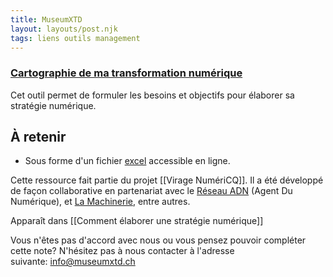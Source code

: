 ```yaml
---
title: MuseumXTD
layout: layouts/post.njk
tags: liens outils management
---
```

### [Cartographie de ma transformation numérique](https://viragenumeriqc.com/culture-et-numerique/cartographie-transformation-numerique/)
Cet outil permet de formuler les besoins et objectifs pour élaborer sa stratégie numérique.

## À retenir
- Sous forme d'un fichier [excel](https://view.officeapps.live.com/op/view.aspx?src=https%3A%2F%2Fviragenumeriqc.com%2Fwp-content%2Fuploads%2F2022%2F05%2Fn1-cartographie-de-ma-transformation-numerique-machinerie.xlsx&wdOrigin=BROWSELINK) accessible en ligne. 

Cette ressource fait partie du projet [[Virage NumériCQ]]. Il a été développé de façon collaborative en partenariat avec le [Réseau ADN](https://wiki.reseauadn.ca/wiki/%C3%80_propos_du_R%C3%A9seau_ADN) (Agent Du Numérique), et [La Machinerie](https://machineriedesarts.ca/), entre autres. 
  
Apparaît dans [[Comment élaborer une stratégie numérique]]  

Vous n'êtes pas d'accord avec nous ou vous pensez pouvoir compléter cette note? N'hésitez pas à nous contacter à l'adresse suivante: [info@museumxtd.ch](mailto:info@museumxtd.ch)  